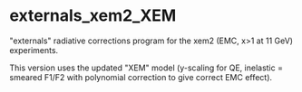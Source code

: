 # externals_xem2_XEM

"externals" radiative corrections program for the xem2 (EMC, x>1 at 11 GeV) experiments.

This version uses the updated "XEM" model (y-scaling for QE, inelastic = smeared F1/F2 with polynomial correction to give correct EMC effect).